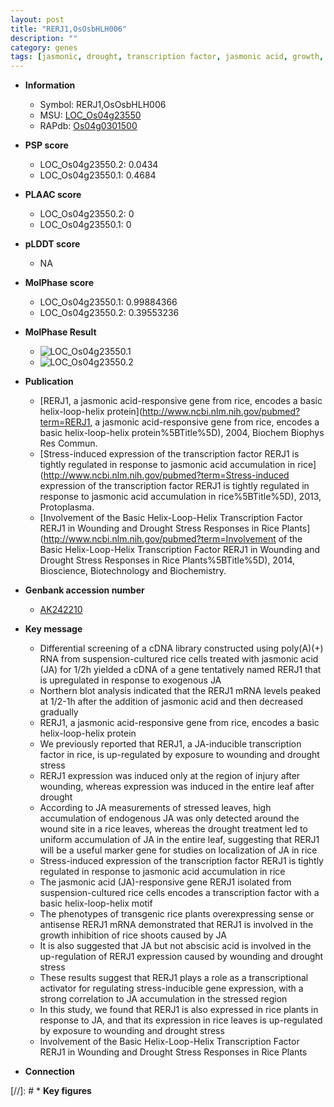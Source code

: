 ```yaml
---
layout: post
title: "RERJ1,OsOsbHLH006"
description: ""
category: genes
tags: [jasmonic, drought, transcription factor, jasmonic acid, growth,  ja , leaf, shoot]
---
```


* **Information**  
    + Symbol: RERJ1,OsOsbHLH006  
    + MSU: [LOC_Os04g23550](http://rice.plantbiology.msu.edu/cgi-bin/ORF_infopage.cgi?orf=LOC_Os04g23550)  
    + RAPdb: [Os04g0301500](http://rapdb.dna.affrc.go.jp/viewer/gbrowse_details/irgsp1?name=Os04g0301500)  

* **PSP score**  
    + LOC_Os04g23550.2: 0.0434 
    + LOC_Os04g23550.1: 0.4684 

* **PLAAC score**  
    + LOC_Os04g23550.2: 0 
    + LOC_Os04g23550.1: 0 

* **pLDDT score**
    + NA


* **MolPhase score**
    + LOC_Os04g23550.1: 0.99884366
    + LOC_Os04g23550.2: 0.39553236

* **MolPhase Result**
    + ![LOC_Os04g23550.1](https://304243504.github.io/Pictures/LOC_Os04g/LOC_Os04g23550.1.png)
    + ![LOC_Os04g23550.2](https://304243504.github.io/Pictures/LOC_Os04g/LOC_Os04g23550.2.png)

* **Publication**  
    + [RERJ1, a jasmonic acid-responsive gene from rice, encodes a basic helix-loop-helix protein](http://www.ncbi.nlm.nih.gov/pubmed?term=RERJ1, a jasmonic acid-responsive gene from rice, encodes a basic helix-loop-helix protein%5BTitle%5D), 2004, Biochem Biophys Res Commun.
    + [Stress-induced expression of the transcription factor RERJ1 is tightly regulated in response to jasmonic acid accumulation in rice](http://www.ncbi.nlm.nih.gov/pubmed?term=Stress-induced expression of the transcription factor RERJ1 is tightly regulated in response to jasmonic acid accumulation in rice%5BTitle%5D), 2013, Protoplasma.
    + [Involvement of the Basic Helix-Loop-Helix Transcription Factor RERJ1 in Wounding and Drought Stress Responses in Rice Plants](http://www.ncbi.nlm.nih.gov/pubmed?term=Involvement of the Basic Helix-Loop-Helix Transcription Factor RERJ1 in Wounding and Drought Stress Responses in Rice Plants%5BTitle%5D), 2014, Bioscience, Biotechnology and Biochemistry.

* **Genbank accession number**  
    + [AK242210](http://www.ncbi.nlm.nih.gov/nuccore/AK242210)

* **Key message**  
    + Differential screening of a cDNA library constructed using poly(A)(+) RNA from suspension-cultured rice cells treated with jasmonic acid (JA) for 1/2h yielded a cDNA of a gene tentatively named RERJ1 that is upregulated in response to exogenous JA
    + Northern blot analysis indicated that the RERJ1 mRNA levels peaked at 1/2-1h after the addition of jasmonic acid and then decreased gradually
    + RERJ1, a jasmonic acid-responsive gene from rice, encodes a basic helix-loop-helix protein
    + We previously reported that RERJ1, a JA-inducible transcription factor in rice, is up-regulated by exposure to wounding and drought stress
    + RERJ1 expression was induced only at the region of injury after wounding, whereas expression was induced in the entire leaf after drought
    + According to JA measurements of stressed leaves, high accumulation of endogenous JA was only detected around the wound site in a rice leaves, whereas the drought treatment led to uniform accumulation of JA in the entire leaf, suggesting that RERJ1 will be a useful marker gene for studies on localization of JA in rice
    + Stress-induced expression of the transcription factor RERJ1 is tightly regulated in response to jasmonic acid accumulation in rice
    + The jasmonic acid (JA)-responsive gene RERJ1 isolated from suspension-cultured rice cells encodes a transcription factor with a basic helix-loop-helix motif
    + The phenotypes of transgenic rice plants overexpressing sense or antisense RERJ1 mRNA demonstrated that RERJ1 is involved in the growth inhibition of rice shoots caused by JA
    + It is also suggested that JA but not abscisic acid is involved in the up-regulation of RERJ1 expression caused by wounding and drought stress
    + These results suggest that RERJ1 plays a role as a transcriptional activator for regulating stress-inducible gene expression, with a strong correlation to JA accumulation in the stressed region
    + In this study, we found that RERJ1 is also expressed in rice plants in response to JA, and that its expression in rice leaves is up-regulated by exposure to wounding and drought stress
    + Involvement of the Basic Helix-Loop-Helix Transcription Factor RERJ1 in Wounding and Drought Stress Responses in Rice Plants

* **Connection**  

[//]: # * **Key figures**  


